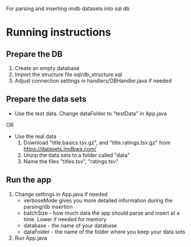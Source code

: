For parsing and inserting imdb datasets into sql db

# Running instructions

## Prepare the DB
1. Create an empty database
2. Import the structure file sql/db_structure.sql
3. Adjust connection settings in handlers/DBHandler.java if needed

## Prepare the data sets
* Use the test data. Change dataFolder to "testData" in App.java

OR

* Use the real data
   1. Download "title.basics.tsv.gz", and "title.ratings.tsv.gz" from https://datasets.imdbws.com/
   2. Unzip the data sets to a folder called "data"
   3. Name the files "titles.tsv", "ratings.tsv"

## Run the app
1. Change settings in App.java if needed
   * verboseMode gives you more detailed information during the parsing/db insertion
   * batchSize - how much data the app should parse and insert at a time. Lower if needed for memory
   * database - the name of your database
   * dataFolder - the name of the folder where you keep your data sets
2. Run App.java
